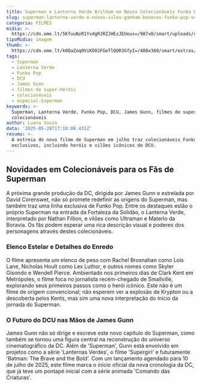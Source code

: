```yaml
---
title: Superman e Lanterna Verde Brilham em Novos Colecionáveis Funko Pop!
slug: superman-lanterna-verde-e-novos-viles-ganham-bonecos-funko-pop-veja-detalhes
categoria: FILMES
midia: >-
  https://cdn.ome.lt/5KfuuNzR1YvdgRJRZJHEzJEUeus=/987x0/smart/uploads/conteudo/fotos/superman-cinemacon_C5OolOu.png
tipoMidia: imagem
thumb: >-
  https://cdn.ome.lt/k0QaZoq0ViKOO2FGeTlQQR3GfyI=/480x360/smart/extras/conteudos/superman-cinemacon_6EE2F07.png
tags:
  - Superman
  - Lanterna Verde
  - Funko Pop
  - DCU
  - James Gunn
  - filmes de super-heróis
  - colecionáveis
  - especial-Superman
keywords: >-
  Superman, Lanterna Verde, Funko Pop, DCU, James Gunn, filmes de super-heróis,
  colecionáveis
author: Luana Souza
data: '2025-05-28T17:18:08.431Z'
resumo: >-
  A estreia do novo filme de Superman em julho traz colecionáveis Funko Pop
  exclusivos, incluindo heróis e vilões icônicos do DCU.
---
```


## Novidades em Colecionáveis para os Fãs de Superman

<blockquote class="twitter-tweet"><a href="https://twitter.com/user/status/1927733220839137393"></a></blockquote>

A próxima grande produção da DC, dirigida por James Gunn e estrelada por David Corenswet, não só promete redefinir as origens do Superman, mas também traz uma linha exclusiva de Funko Pop. Entre os destaques estão o próprio Superman na entrada da Fortaleza da Solidão, o Lanterna Verde, interpretado por Nathan Fillion, e vilões como Ultraman e Materlo da Boravia. Os fãs podem esperar uma rica descrição visual e poderes dos personagens através destes colecionáveis.

### Elenco Estelar e Detalhes do Enredo

O filme apresenta um elenco de peso com Rachel Brosnahan como Lois Lane, Nicholas Hoult como Lex Luthor, e outros nomes como Skyler Gisondo e Wendell Pierce. Ambientado nos primeiros dias de Clark Kent em Metrópoles, o filme foca no jornalista recém-chegado de Smallville, explorando seus primeiros passos como o herói icônico. Este não é um filme de origem convencional; não esperem ver a explosão de Krypton ou a descoberta pelos Kents, mas sim uma nova interpretação do início da jornada do Superman.

### O Futuro do DCU nas Mãos de James Gunn

James Gunn não só dirige e escreve este novo capítulo do Superman, como também se tornou uma figura central na reconstrução do universo cinematográfico da DC. Além de 'Superman', Gunn está envolvido em projetos como a série 'Lanternas Verdes', o filme 'Supergirl' e futuramente 'Batman: The Brave and the Bold'. Com um lançamento agendado para 10 de julho de 2025, este filme marca o início oficial da nova cronologia da DC, que já teve um pontapé inicial com a série animada 'Comando das Criaturas'.
